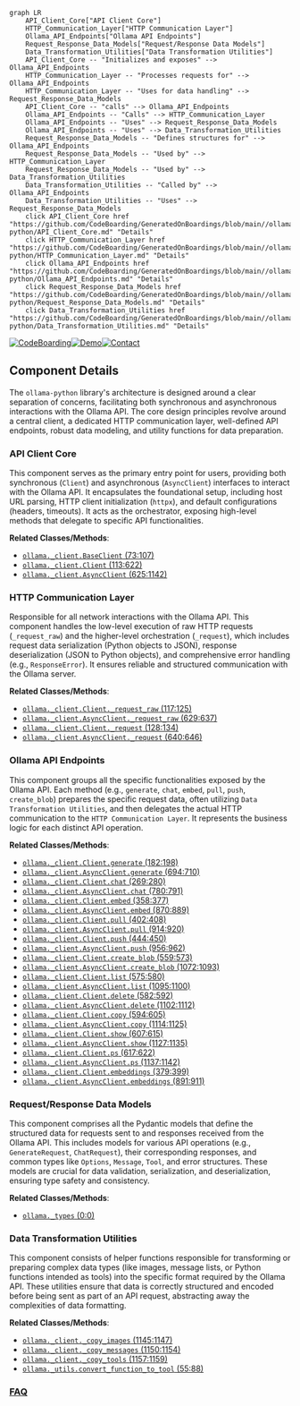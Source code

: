 ```mermaid
graph LR
    API_Client_Core["API Client Core"]
    HTTP_Communication_Layer["HTTP Communication Layer"]
    Ollama_API_Endpoints["Ollama API Endpoints"]
    Request_Response_Data_Models["Request/Response Data Models"]
    Data_Transformation_Utilities["Data Transformation Utilities"]
    API_Client_Core -- "Initializes and exposes" --> Ollama_API_Endpoints
    HTTP_Communication_Layer -- "Processes requests for" --> Ollama_API_Endpoints
    HTTP_Communication_Layer -- "Uses for data handling" --> Request_Response_Data_Models
    API_Client_Core -- "calls" --> Ollama_API_Endpoints
    Ollama_API_Endpoints -- "Calls" --> HTTP_Communication_Layer
    Ollama_API_Endpoints -- "Uses" --> Request_Response_Data_Models
    Ollama_API_Endpoints -- "Uses" --> Data_Transformation_Utilities
    Request_Response_Data_Models -- "Defines structures for" --> Ollama_API_Endpoints
    Request_Response_Data_Models -- "Used by" --> HTTP_Communication_Layer
    Request_Response_Data_Models -- "Used by" --> Data_Transformation_Utilities
    Data_Transformation_Utilities -- "Called by" --> Ollama_API_Endpoints
    Data_Transformation_Utilities -- "Uses" --> Request_Response_Data_Models
    click API_Client_Core href "https://github.com/CodeBoarding/GeneratedOnBoardings/blob/main//ollama-python/API_Client_Core.md" "Details"
    click HTTP_Communication_Layer href "https://github.com/CodeBoarding/GeneratedOnBoardings/blob/main//ollama-python/HTTP_Communication_Layer.md" "Details"
    click Ollama_API_Endpoints href "https://github.com/CodeBoarding/GeneratedOnBoardings/blob/main//ollama-python/Ollama_API_Endpoints.md" "Details"
    click Request_Response_Data_Models href "https://github.com/CodeBoarding/GeneratedOnBoardings/blob/main//ollama-python/Request_Response_Data_Models.md" "Details"
    click Data_Transformation_Utilities href "https://github.com/CodeBoarding/GeneratedOnBoardings/blob/main//ollama-python/Data_Transformation_Utilities.md" "Details"
```
[![CodeBoarding](https://img.shields.io/badge/Generated%20by-CodeBoarding-9cf?style=flat-square)](https://github.com/CodeBoarding/CodeBoarding)[![Demo](https://img.shields.io/badge/Try%20our-Demo-blue?style=flat-square)](https://www.codeboarding.org/demo)[![Contact](https://img.shields.io/badge/Contact%20us%20-%20contact@codeboarding.org-lightgrey?style=flat-square)](mailto:contact@codeboarding.org)

## Component Details

The `ollama-python` library's architecture is designed around a clear separation of concerns, facilitating both synchronous and asynchronous interactions with the Ollama API. The core design principles revolve around a central client, a dedicated HTTP communication layer, well-defined API endpoints, robust data modeling, and utility functions for data preparation.

### API Client Core
This component serves as the primary entry point for users, providing both synchronous (`Client`) and asynchronous (`AsyncClient`) interfaces to interact with the Ollama API. It encapsulates the foundational setup, including host URL parsing, HTTP client initialization (`httpx`), and default configurations (headers, timeouts). It acts as the orchestrator, exposing high-level methods that delegate to specific API functionalities.


**Related Classes/Methods**:

- <a href="https://github.com/ollama/ollama-python/blob/master/ollama/_client.py#L73-L107" target="_blank" rel="noopener noreferrer">`ollama._client.BaseClient` (73:107)</a>
- <a href="https://github.com/ollama/ollama-python/blob/master/ollama/_client.py#L113-L622" target="_blank" rel="noopener noreferrer">`ollama._client.Client` (113:622)</a>
- <a href="https://github.com/ollama/ollama-python/blob/master/ollama/_client.py#L625-L1142" target="_blank" rel="noopener noreferrer">`ollama._client.AsyncClient` (625:1142)</a>


### HTTP Communication Layer
Responsible for all network interactions with the Ollama API. This component handles the low-level execution of raw HTTP requests (`_request_raw`) and the higher-level orchestration (`_request`), which includes request data serialization (Python objects to JSON), response deserialization (JSON to Python objects), and comprehensive error handling (e.g., `ResponseError`). It ensures reliable and structured communication with the Ollama server.


**Related Classes/Methods**:

- <a href="https://github.com/ollama/ollama-python/blob/master/ollama/_client.py#L117-L125" target="_blank" rel="noopener noreferrer">`ollama._client.Client._request_raw` (117:125)</a>
- <a href="https://github.com/ollama/ollama-python/blob/master/ollama/_client.py#L629-L637" target="_blank" rel="noopener noreferrer">`ollama._client.AsyncClient._request_raw` (629:637)</a>
- <a href="https://github.com/ollama/ollama-python/blob/master/ollama/_client.py#L128-L134" target="_blank" rel="noopener noreferrer">`ollama._client.Client._request` (128:134)</a>
- <a href="https://github.com/ollama/ollama-python/blob/master/ollama/_client.py#L640-L646" target="_blank" rel="noopener noreferrer">`ollama._client.AsyncClient._request` (640:646)</a>


### Ollama API Endpoints
This component groups all the specific functionalities exposed by the Ollama API. Each method (e.g., `generate`, `chat`, `embed`, `pull`, `push`, `create_blob`) prepares the specific request data, often utilizing `Data Transformation Utilities`, and then delegates the actual HTTP communication to the `HTTP Communication Layer`. It represents the business logic for each distinct API operation.


**Related Classes/Methods**:

- <a href="https://github.com/ollama/ollama-python/blob/master/ollama/_client.py#L182-L198" target="_blank" rel="noopener noreferrer">`ollama._client.Client.generate` (182:198)</a>
- <a href="https://github.com/ollama/ollama-python/blob/master/ollama/_client.py#L694-L710" target="_blank" rel="noopener noreferrer">`ollama._client.AsyncClient.generate` (694:710)</a>
- <a href="https://github.com/ollama/ollama-python/blob/master/ollama/_client.py#L269-L280" target="_blank" rel="noopener noreferrer">`ollama._client.Client.chat` (269:280)</a>
- <a href="https://github.com/ollama/ollama-python/blob/master/ollama/_client.py#L780-L791" target="_blank" rel="noopener noreferrer">`ollama._client.AsyncClient.chat` (780:791)</a>
- <a href="https://github.com/ollama/ollama-python/blob/master/ollama/_client.py#L358-L377" target="_blank" rel="noopener noreferrer">`ollama._client.Client.embed` (358:377)</a>
- <a href="https://github.com/ollama/ollama-python/blob/master/ollama/_client.py#L870-L889" target="_blank" rel="noopener noreferrer">`ollama._client.AsyncClient.embed` (870:889)</a>
- <a href="https://github.com/ollama/ollama-python/blob/master/ollama/_client.py#L402-L408" target="_blank" rel="noopener noreferrer">`ollama._client.Client.pull` (402:408)</a>
- <a href="https://github.com/ollama/ollama-python/blob/master/ollama/_client.py#L914-L920" target="_blank" rel="noopener noreferrer">`ollama._client.AsyncClient.pull` (914:920)</a>
- <a href="https://github.com/ollama/ollama-python/blob/master/ollama/_client.py#L444-L450" target="_blank" rel="noopener noreferrer">`ollama._client.Client.push` (444:450)</a>
- <a href="https://github.com/ollama/ollama-python/blob/master/ollama/_client.py#L956-L962" target="_blank" rel="noopener noreferrer">`ollama._client.AsyncClient.push` (956:962)</a>
- <a href="https://github.com/ollama/ollama-python/blob/master/ollama/_client.py#L559-L573" target="_blank" rel="noopener noreferrer">`ollama._client.Client.create_blob` (559:573)</a>
- <a href="https://github.com/ollama/ollama-python/blob/master/ollama/_client.py#L1072-L1093" target="_blank" rel="noopener noreferrer">`ollama._client.AsyncClient.create_blob` (1072:1093)</a>
- <a href="https://github.com/ollama/ollama-python/blob/master/ollama/_client.py#L575-L580" target="_blank" rel="noopener noreferrer">`ollama._client.Client.list` (575:580)</a>
- <a href="https://github.com/ollama/ollama-python/blob/master/ollama/_client.py#L1095-L1100" target="_blank" rel="noopener noreferrer">`ollama._client.AsyncClient.list` (1095:1100)</a>
- <a href="https://github.com/ollama/ollama-python/blob/master/ollama/_client.py#L582-L592" target="_blank" rel="noopener noreferrer">`ollama._client.Client.delete` (582:592)</a>
- <a href="https://github.com/ollama/ollama-python/blob/master/ollama/_client.py#L1102-L1112" target="_blank" rel="noopener noreferrer">`ollama._client.AsyncClient.delete` (1102:1112)</a>
- <a href="https://github.com/ollama/ollama-python/blob/master/ollama/_client.py#L594-L605" target="_blank" rel="noopener noreferrer">`ollama._client.Client.copy` (594:605)</a>
- <a href="https://github.com/ollama/ollama-python/blob/master/ollama/_client.py#L1114-L1125" target="_blank" rel="noopener noreferrer">`ollama._client.AsyncClient.copy` (1114:1125)</a>
- <a href="https://github.com/ollama/ollama-python/blob/master/ollama/_client.py#L607-L615" target="_blank" rel="noopener noreferrer">`ollama._client.Client.show` (607:615)</a>
- <a href="https://github.com/ollama/ollama-python/blob/master/ollama/_client.py#L1127-L1135" target="_blank" rel="noopener noreferrer">`ollama._client.AsyncClient.show` (1127:1135)</a>
- <a href="https://github.com/ollama/ollama-python/blob/master/ollama/_client.py#L617-L622" target="_blank" rel="noopener noreferrer">`ollama._client.Client.ps` (617:622)</a>
- <a href="https://github.com/ollama/ollama-python/blob/master/ollama/_client.py#L1137-L1142" target="_blank" rel="noopener noreferrer">`ollama._client.AsyncClient.ps` (1137:1142)</a>
- <a href="https://github.com/ollama/ollama-python/blob/master/ollama/_client.py#L379-L399" target="_blank" rel="noopener noreferrer">`ollama._client.Client.embeddings` (379:399)</a>
- <a href="https://github.com/ollama/ollama-python/blob/master/ollama/_client.py#L891-L911" target="_blank" rel="noopener noreferrer">`ollama._client.AsyncClient.embeddings` (891:911)</a>


### Request/Response Data Models
This component comprises all the Pydantic models that define the structured data for requests sent to and responses received from the Ollama API. This includes models for various API operations (e.g., `GenerateRequest`, `ChatRequest`), their corresponding responses, and common types like `Options`, `Message`, `Tool`, and error structures. These models are crucial for data validation, serialization, and deserialization, ensuring type safety and consistency.


**Related Classes/Methods**:

- <a href="https://github.com/ollama/ollama-python/blob/master/ollama/_types.py#L0-L0" target="_blank" rel="noopener noreferrer">`ollama._types` (0:0)</a>


### Data Transformation Utilities
This component consists of helper functions responsible for transforming or preparing complex data types (like images, message lists, or Python functions intended as tools) into the specific format required by the Ollama API. These utilities ensure that data is correctly structured and encoded before being sent as part of an API request, abstracting away the complexities of data formatting.


**Related Classes/Methods**:

- <a href="https://github.com/ollama/ollama-python/blob/master/ollama/_client.py#L1145-L1147" target="_blank" rel="noopener noreferrer">`ollama._client._copy_images` (1145:1147)</a>
- <a href="https://github.com/ollama/ollama-python/blob/master/ollama/_client.py#L1150-L1154" target="_blank" rel="noopener noreferrer">`ollama._client._copy_messages` (1150:1154)</a>
- <a href="https://github.com/ollama/ollama-python/blob/master/ollama/_client.py#L1157-L1159" target="_blank" rel="noopener noreferrer">`ollama._client._copy_tools` (1157:1159)</a>
- <a href="https://github.com/ollama/ollama-python/blob/master/ollama/_utils.py#L55-L88" target="_blank" rel="noopener noreferrer">`ollama._utils.convert_function_to_tool` (55:88)</a>




### [FAQ](https://github.com/CodeBoarding/GeneratedOnBoardings/tree/main?tab=readme-ov-file#faq)